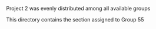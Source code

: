 Project 2 was evenly distributed among all available groups

This directory contains the section assigned to Group 55
